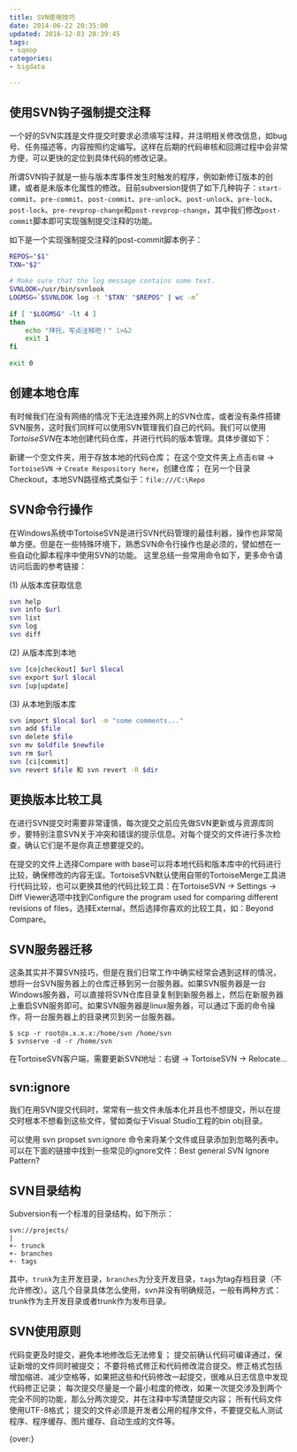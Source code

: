 ```yaml
---
title: SVN使用技巧
date: 2014-06-22 20:35:00
updated: 2016-12-03 20:39:45
tags: 
- sqoop
categories: 
- bigdata

---
```

## 使用SVN钩子强制提交注释

一个好的SVN实践是文件提交时要求必须填写注释，并注明相关修改信息，如bug号、任务描述等，内容按照约定编写。这样在后期的代码审核和回溯过程中会非常方便，可以更快的定位到具体代码的修改记录。

所谓SVN钩子就是一些与版本库事件发生时触发的程序，例如新修订版本的创建，或者是未版本化属性的修改。目前subversion提供了如下几种钩子：`start-commit`、`pre-commit`、`post-commit`、`pre-unlock`、`post-unlock`、`pre-lock`、`post-lock`、`pre-revprop-change`和`post-revprop-change`，其中我们修改`post-commit`脚本即可实现强制提交注释的功能。


<!--more-->


如下是一个实现强制提交注释的post-commit脚本例子：
```bash
REPOS="$1"
TXN="$2"
 
# Make sure that the log message contains some text.
SVNLOOK=/usr/bin/svnlook
LOGMSG=`$SVNLOOK log -t "$TXN" "$REPOS" | wc -m`
 
if [ "$LOGMSG" -lt 4 ]
then
    echo "拜托，写点注释吧！" 1>&2
    exit 1
fi
 
exit 0
```

## 创建本地仓库

有时候我们在没有网络的情况下无法连接外网上的SVN仓库，或者没有条件搭建SVN服务，这时我们同样可以使用SVN管理我们自己的代码。我们可以使用*TortoiseSVN*在本地创建代码仓库，并进行代码的版本管理。具体步骤如下：

新建一个空文件夹，用于存放本地的代码仓库；
在这个空文件夹上点击`右键` -> `TortoiseSVN` -> `Create Respository here`，创建仓库；
在另一个目录Checkout，本地SVN路径格式类似于：`file:///C:\Repo`

## SVN命令行操作

在Windows系统中TortoiseSVN是进行SVN代码管理的最佳利器，操作也非常简单方便。但是在一些特殊环境下，熟悉SVN命令行操作也是必须的，譬如想在一些自动化脚本程序中使用SVN的功能。 这里总结一些常用命令如下，更多命令请访问后面的参考链接：

(1) 从版本库获取信息
```bash
svn help
svn info $url
svn list
svn log
svn diff
```
(2) 从版本库到本地
```bash
svn [co|checkout] $url $local
svn export $url $local
svn [up|update]
```
(3) 从本地到版本库
```bash
svn import $local $url -m "some comments..."
svn add $file
svn delete $file
svn mv $oldfile $newfile
svn rm $url
svn [ci|commit]
svn revert $file 和 svn revert -R $dir
```
## 更换版本比较工具

在进行SVN提交时需要非常谨慎，每次提交之前应先做SVN更新或与资源库同步，要特别注意SVN关于冲突和错误的提示信息。对每个提交的文件进行多次检查，确认它们是不是你真正想要提交的。

在提交的文件上选择Compare with base可以将本地代码和版本库中的代码进行比较，确保修改的内容无误。TortoiseSVN默认使用自带的TortoiseMerge工具进行代码比较，也可以更换其他的代码比较工具：在TortoiseSVN -> Settings -> Diff Viewer选项中找到Configure the program used for comparing different revisions of files，选择External，然后选择你喜欢的比较工具，如：Beyond Compare。

## SVN服务器迁移

这条其实并不算SVN技巧，但是在我们日常工作中确实经常会遇到这样的情况，想将一台SVN服务器上的仓库迁移到另一台服务器。如果SVN服务器是一台Windows服务器，可以直接将SVN仓库目录复制到新服务器上，然后在新服务器上重启SVN服务即可。如果SVN服务器是linux服务器，可以通过下面的命令操作，将一台服务器上的目录拷贝到另一台服务器。
```
$ scp -r root@x.x.x.x:/home/svn /home/svn
$ svnserve -d -r /home/svn
```
在TortoiseSVN客户端，需要更新SVN地址：右键 -> TortoiseSVN -> Relocate...

## svn:ignore

我们在用SVN提交代码时，常常有一些文件未版本化并且也不想提交，所以在提交时根本不想看到这些文件，譬如类似于Visual Studio工程的bin obj目录。

可以使用 svn propset svn:ignore 命令来将某个文件或目录添加到忽略列表中。可以在下面的链接中找到一些常见的ignore文件：Best general SVN Ignore Pattern?

## SVN目录结构

Subversion有一个标准的目录结构，如下所示：
```
svn://projects/
|
+- trunck
+- branches
+- tags
```
其中，`trunk`为主开发目录，`branches`为分支开发目录，`tags`为tag存档目录（不允许修改）。这几个目录具体怎么使用，svn并没有明确规范，一般有两种方式：trunk作为主开发目录或者trunk作为发布目录。

## SVN使用原则

代码变更及时提交，避免本地修改后无法修复；
提交前确认代码可编译通过，保证新增的文件同时被提交；
不要将格式修正和代码修改混合提交。修正格式包括增加缩进、减少空格等，如果把这些和代码修改一起提交，很难从日志信息中发现代码修正记录；
每次提交尽量是一个最小粒度的修改，如果一次提交涉及到两个完全不同的功能，那么分两次提交，并在注释中写清楚提交内容；
所有代码文件使用UTF-8格式；
提交的文件必须是开发者公用的程序文件，不要提交私人测试程序、程序缓存、图片缓存、自动生成的文件等。

{over:}